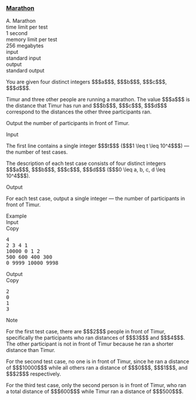 <h3><a href="https://codeforces.com/contest/1692/problem/A" target="_blank" rel="noopener noreferrer">Marathon</a></h3>

<div class="header"><div class="title">A. Marathon</div><div class="time-limit"><div class="property-title">time limit per test</div>1 second</div><div class="memory-limit"><div class="property-title">memory limit per test</div>256 megabytes</div><div class="input-file input-standard"><div class="property-title">input</div>standard input</div><div class="output-file output-standard"><div class="property-title">output</div>standard output</div></div><div><p>You are given four <span class="tex-font-style-bf">distinct</span> integers $$$a$$$, $$$b$$$, $$$c$$$, $$$d$$$. </p><p>Timur and three other people are running a marathon. The value $$$a$$$ is the distance that Timur has run and $$$b$$$, $$$c$$$, $$$d$$$ correspond to the distances the other three participants ran. </p><p>Output the number of participants in front of Timur.</p></div><div class="input-specification"><div class="section-title">Input</div><p>The first line contains a single integer $$$t$$$ ($$$1 \leq t \leq 10^4$$$) — the number of test cases.</p><p>The description of each test case consists of four <span class="tex-font-style-bf">distinct</span> integers $$$a$$$, $$$b$$$, $$$c$$$, $$$d$$$ ($$$0 \leq a, b, c, d \leq 10^4$$$).</p></div><div class="output-specification"><div class="section-title">Output</div><p>For each test case, output a single integer — the number of participants in front of Timur.</p></div><div class="sample-tests"><div class="section-title">Example</div><div class="sample-test"><div class="input"><div class="title">Input<div title="Copy" data-clipboard-target="#id006405730379731356" id="id0010630878051258552" class="input-output-copier">Copy</div></div><pre id="id006405730379731356"><div class="test-example-line test-example-line-even test-example-line-0">4</div><div class="test-example-line test-example-line-odd test-example-line-1">2 3 4 1</div><div class="test-example-line test-example-line-even test-example-line-2">10000 0 1 2</div><div class="test-example-line test-example-line-odd test-example-line-3">500 600 400 300</div><div class="test-example-line test-example-line-even test-example-line-4">0 9999 10000 9998</div></pre></div><div class="output"><div class="title">Output<div title="Copy" data-clipboard-target="#id0031626008834725516" id="id008736773228303201" class="input-output-copier">Copy</div></div><pre id="id0031626008834725516">2
0
1
3
</pre></div></div></div><div class="note"><div class="section-title">Note</div><p>For the first test case, there are $$$2$$$ people in front of Timur, specifically the participants who ran distances of $$$3$$$ and $$$4$$$. The other participant is not in front of Timur because he ran a shorter distance than Timur.</p><p>For the second test case, no one is in front of Timur, since he ran a distance of $$$10000$$$ while all others ran a distance of $$$0$$$, $$$1$$$, and $$$2$$$ respectively.</p><p>For the third test case, only the second person is in front of Timur, who ran a total distance of $$$600$$$ while Timur ran a distance of $$$500$$$.</p></div>